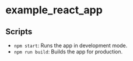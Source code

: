 # example_react_app

## Scripts

- `npm start`: Runs the app in development mode.
- `npm run build`: Builds the app for production.
